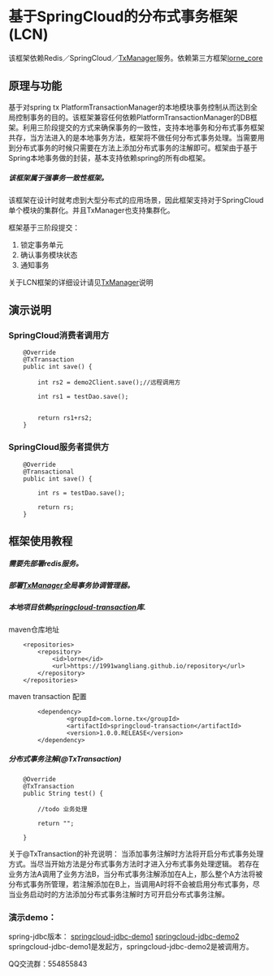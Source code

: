 # 基于SpringCloud的分布式事务框架(LCN)

  该框架依赖Redis／SpringCloud／[TxManager](https://github.com/1991wangliang/springcloud-tx-manager)服务。依赖第三方框架[lorne_core](https://github.com/1991wangliang/lorne_core)
  
## 原理与功能
  基于对spring tx PlatformTransactionManager的本地模块事务控制从而达到全局控制事务的目的。该框架兼容任何依赖PlatformTransactionManager的DB框架。利用三阶段提交的方式来确保事务的一致性，支持本地事务和分布式事务框架共存，当方法进入的是本地事务方法，框架将不做任何分布式事务处理。当需要用到分布式事务的时候只需要在方法上添加分布式事务的注解即可。框架由于基于Spring本地事务做的封装，基本支持依赖spring的所有db框架。
  
##### 该框架属于强事务一致性框架。
  
  该框架在设计时就考虑到大型分布式的应用场景，因此框架支持对于SpringCloud单个模块的集群化。并且TxManager也支持集群化。
  
框架基于三阶段提交：
  
1. 锁定事务单元
2. 确认事务模块状态
3. 通知事务
   

关于LCN框架的详细设计请见[TxManager](https://github.com/1991wangliang/springcloud-tx-manager)说明

## 演示说明

### SpringCloud消费者调用方
 

```$xslt
    @Override
    @TxTransaction
    public int save() {

        int rs2 = demo2Client.save();//远程调用方
        
        int rs1 = testDao.save();


        return rs1+rs2;
    }

```

### SpringCloud服务者提供方

```$xslt
    @Override
    @Transactional
    public int save() {

        int rs = testDao.save();

        return rs;
    }

```


   
## 框架使用教程
##### 需要先部署redis服务。  
##### 部署[TxManager](https://github.com/1991wangliang/springcloud-tx-manager)全局事务协调管理器。  
##### 本地项目依赖[springcloud-transaction](https://github.com/1991wangliang/springcloud-transaction)库.  

maven仓库地址

```$xslt
    <repositories>
        <repository>
            <id>lorne</id>
            <url>https://1991wangliang.github.io/repository</url>
        </repository>
    </repositories>
```
maven transaction 配置

``` 
        <dependency>
                <groupId>com.lorne.tx</groupId>
             	<artifactId>springcloud-transaction</artifactId>
             	<version>1.0.0.RELEASE</version>
        </dependency> 
```

##### 分布式事务注解(@TxTransaction)
```$xslt
    @Override
    @TxTransaction    
    public String test() {

        //todo 业务处理

        return "";

    }
```
关于@TxTransaction的补充说明：
当添加事务注解时方法将开启分布式事务处理方式。当尽当开始方法是分布式事务方法时才进入分布式事务处理逻辑。
若存在业务方法A调用了业务方法B，当分布式事务注解添加在A上，那么整个A方法将被分布式事务所管理，若注解添加在B上，当调用A时将不会被启用分布式事务，尽当业务启动时的方法添加分布式事务注解时方可开启分布式事务注解。


### 演示demo：  

spring-jdbc版本：
[springcloud-jdbc-demo1](https://github.com/1991wangliang/springcloud-jdbc-demo1) [springcloud-jdbc-demo2](https://github.com/1991wangliang/springcloud-jdbc-demo2)   
springcloud-jdbc-demo1是发起方，springcloud-jdbc-demo2是被调用方。



QQ交流群：554855843
